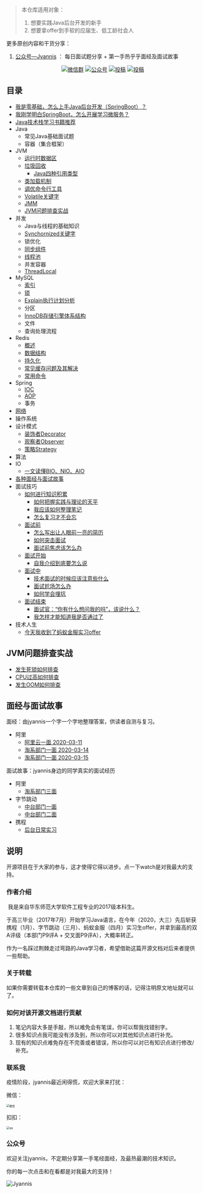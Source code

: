 > 本仓库适用对象：
>
> 1. 想要实践Java后台开发的新手
> 2. 想要拿offer到手软的应届生、低工龄社会人



更多原创内容和干货分享：

1. [公众号—Jyannis](#公众号) ： 每日面试题分享 + 第一手热乎乎面经及面试故事

   

<p align="center">
  <a href="#联系我"><img src="https://img.shields.io/badge/weChat-微信群-blue.svg" alt="微信群"></a>
  <a href="#公众号"><img src="https://img.shields.io/badge/%E5%85%AC%E4%BC%97%E5%8F%B7-Jyannis-lightgrey" alt="公众号"></a>
  <a href="https://me.csdn.net/m0_46311226"><img src="https://img.shields.io/badge/csdn-CSDN-red.svg" alt="投稿"></a>
  <a href="https://www.zhihu.com/people/jie-ci-82-51"><img src="https://img.shields.io/badge/zhihu-知乎-yellow" alt="投稿"></a>
</p>




## 目录

- [我是零基础，怎么上手Java后台开发（SpringBoot）？](https://zhuanlan.zhihu.com/p/97958284)
- [我刚学明白SpringBoot，怎么开展学习微服务？](https://github.com/jyannis/SpringCloud-Alibaba-Learning)
- [Java技术栈学习书籍推荐](https://mp.weixin.qq.com/s?__biz=MzA4Mjk5OTA0OQ==&mid=2247483774&idx=1&sn=76f898602aa9af5913f4c9ea82fc0d20&chksm=9ffc6318a88bea0ed50d39255bc27366391c62d84b3bbda79772ba11cb740070e91dd7b50bec&token=1776113537&lang=zh_CN#rd)
- Java
    - 常见Java基础面试题
    - 容器（集合框架）
- JVM
    - [运行时数据区](https://mp.weixin.qq.com/s?__biz=MzA4Mjk5OTA0OQ==&mid=2247483776&idx=1&sn=25fbf98bb6dcda4e924675dc1e64997e&chksm=9ffc63e6a88beaf053d6036e5c4fff87af41df7d5a6e35329e115f9123b9b2d5c4363068f4c2&token=1776113537&lang=zh_CN#rd)
    - [垃圾回收](https://mp.weixin.qq.com/s?__biz=MzA4Mjk5OTA0OQ==&mid=2247483779&idx=1&sn=6ae9053df60475e7033ed6f17615b7e4&chksm=9ffc63e5a88beaf3f717c04274c087f7b38b8cdcb65ac20d165ee301a3c1dc28d10260b3cca1&token=1776113537&lang=zh_CN#rd)
        - [Java四种引用类型](https://mp.weixin.qq.com/s?__biz=MzA4Mjk5OTA0OQ==&mid=2247483783&idx=1&sn=c04e4ff81c62e1048f56931fb60eb845&chksm=9ffc63e1a88beaf763aa90e484fae5b9506c5c68224b657ab46d29aa51316f72ee71ba823ddf&token=1776113537&lang=zh_CN#rd)
    - [类加载机制](https://mp.weixin.qq.com/s?__biz=MzA4Mjk5OTA0OQ==&mid=2247483777&idx=1&sn=f330cb56e1bf6e0863792c6160299416&chksm=9ffc63e7a88beaf16eeb8a05a6081dfa0baf2306779d2761c480e65262eee776bb2f8c88de9d&token=1776113537&lang=zh_CN#rd)
    - [调优命令行工具](https://mp.weixin.qq.com/s?__biz=MzA4Mjk5OTA0OQ==&mid=2247483719&idx=1&sn=fc747d2e5b9b1928f312f1cb9a643f3b&chksm=9ffc6321a88bea37aacff8850cd60b9b4e7b1540850daf97dfe853d1d1a3b07d30fe6d3ed250&token=1776113537&lang=zh_CN#rd)
    - [Volatile关键字](https://mp.weixin.qq.com/s?__biz=MzA4Mjk5OTA0OQ==&mid=2247483765&idx=1&sn=cf0c1b74985e2389719d6ae1f51f4258&chksm=9ffc6313a88bea05f7c77c45247a5a1ce251b77b13c71c0068a4b30cc2effee2e80e21e59988&token=1776113537&lang=zh_CN#rd)
    - [JMM](https://github.com/jyannis/JavaLearning/blob/master/docs/JVM/JMM%20Java%E5%86%85%E5%AD%98%E6%A8%A1%E5%9E%8B.md)
    - [JVM问题排查实战](#JVM问题排查实战)
- 并发
    - Java与线程的基础知识
    - [Synchornized关键字](https://mp.weixin.qq.com/s?__biz=MzA4Mjk5OTA0OQ==&mid=2247483769&idx=1&sn=bdb296488a0b2b30ae98287ecd7151cf&chksm=9ffc631fa88bea09aed92f62d1c2a8b6d469ec918586fa4e011b72c304bcb8ae5541465de9d3&token=1776113537&lang=zh_CN#rd)
    - 锁优化
    - [同步组件](https://mp.weixin.qq.com/s?__biz=MzA4Mjk5OTA0OQ==&mid=2247483773&idx=1&sn=53c49298fae09a9e8bc089bf2cc0f046&chksm=9ffc631ba88bea0de0e26906c1bfb2e7234aafb8044a8d3d798c01457be77a57d57c0858c2cb&token=1776113537&lang=zh_CN#rd)
    - [线程池](https://mp.weixin.qq.com/s?__biz=MzA4Mjk5OTA0OQ==&mid=2247483763&idx=1&sn=73501f177d4882a23401e614b7a06b5d&chksm=9ffc6315a88bea030635a6fc138fe4d41b10a2801c04f7eefdbe642b0317d5a9de98e627edef&token=1776113537&lang=zh_CN#rd)
    - 并发容器
    - [ThreadLocal](https://mp.weixin.qq.com/s?__biz=MzA4Mjk5OTA0OQ==&mid=2247483891&idx=1&sn=7a6f3790a5fccd9cd378141215941a18&chksm=9ffc6395a88bea831a9b7c03fa50abefba84574f16f2c7c7186ce1e8097bf8f199847d041943&token=1533871073&lang=zh_CN#rd)
- MySQL
    - [索引](https://mp.weixin.qq.com/s?__biz=MzA4Mjk5OTA0OQ==&mid=2247483844&idx=1&sn=d49ea52feb5efefc6f62fdb27bb2bc39&chksm=9ffc63a2a88beab497fc893b09657dd76bfe8135275cd01bca1e9ca5589c3b99de5f28a9f2ba&token=1776113537&lang=zh_CN#rd)
    - [锁](https://mp.weixin.qq.com/s?__biz=MzA4Mjk5OTA0OQ==&mid=2247483775&idx=1&sn=a9f52d630f191aa1afcf71e38e595800&chksm=9ffc6319a88bea0f8c37b39d1b9aeabb03b7f403e832729c4172115d30db91325bcf3ce57535&token=1776113537&lang=zh_CN#rd)
    - [Explain执行计划分析](https://mp.weixin.qq.com/s?__biz=MzA4Mjk5OTA0OQ==&mid=2247483863&idx=1&sn=9a25e58d37ee017688805fee46f59bb1&chksm=9ffc63b1a88beaa79269295884f3f4a275edd3879c3131784bd32255fe21e022e9470f986b9d&token=1776113537&lang=zh_CN#rd)
    - 分区
    - [InnoDB存储引擎体系结构](https://mp.weixin.qq.com/s?__biz=MzA4Mjk5OTA0OQ==&mid=2247483864&idx=1&sn=04ffd18b14d868acc72865bec6dd5e24&chksm=9ffc63bea88beaa8780b77edf6fed1bb72bc12c06d8919ffc5a6223f14dcd3e48665b59173f8&token=1776113537&lang=zh_CN#rd)
    - 文件
    - 查询处理流程
- Redis
    - [概述](https://github.com/jyannis/JavaLearning/blob/master/docs/redis/概述.md)
    - [数据结构](https://github.com/jyannis/JavaLearning/blob/master/docs/redis/数据结构.md)
    - [持久化](https://github.com/jyannis/JavaLearning/blob/master/docs/redis/持久化.md)
    - [常见缓存问题及其解决](https://github.com/jyannis/JavaLearning/blob/master/docs/redis/常见缓存问题及其解决.md)
    - [常用命令](https://github.com/jyannis/JavaLearning/blob/master/docs/redis/常用命令.md)
- Spring
    - [IOC](https://github.com/jyannis/JavaLearning/blob/master/docs/Spring/Spring%20IOC.md)
    - [AOP](https://github.com/jyannis/JavaLearning/blob/master/docs/Spring/Spring%20AOP.md)
    - 事务
- [网络](https://mp.weixin.qq.com/s?__biz=MzA4Mjk5OTA0OQ==&mid=2247483809&idx=1&sn=ddf5933cf18ed6f5ba4e30a634f18da3&chksm=9ffc63c7a88bead1a8c91fa846a7ba7bacbf8faff04b6ec4d3f99909331a0a369de75d036006&token=1776113537&lang=zh_CN#rd)
- 操作系统
- 设计模式
    - [装饰者Decorator](https://github.com/jyannis/design-patterns/tree/master/Decorator)
    - [观察者Observer](https://github.com/jyannis/design-patterns/tree/master/Observer)
    - [策略Strategy](https://github.com/jyannis/design-patterns/tree/master/Strategy)
- 算法
- IO
    - [一文读懂BIO、NIO、AIO](https://github.com/jyannis/JavaLearning/blob/master/docs/IO/%E4%B8%80%E6%96%87%E8%AF%BB%E6%87%82BIO%E3%80%81NIO%E3%80%81AIO.md)
- [各种面经与面试故事](#面经与面试故事)
- 面试技巧
    - [如何进行知识积累](https://github.com/jyannis/JavaLearning/blob/master/docs/tech-life/今天我收到了蚂蚁金服实习offer.md#如何进行知识积累)
      - [如何把握实践与理论的天平](https://github.com/jyannis/JavaLearning/blob/master/docs/tech-life/今天我收到了蚂蚁金服实习offer.md#如何把握实践与理论的天平)
      - [我应该如何整理笔记](https://github.com/jyannis/JavaLearning/blob/master/docs/tech-life/今天我收到了蚂蚁金服实习offer.md#我应该如何整理笔记)
      - [怎么复习才不会忘](https://github.com/jyannis/JavaLearning/blob/master/docs/tech-life/今天我收到了蚂蚁金服实习offer.md#怎么复习才不会忘)
    - [面试前](https://github.com/jyannis/JavaLearning/blob/master/docs/tech-life/今天我收到了蚂蚁金服实习offer.md#面试前)
      - [怎么写出让人眼前一亮的简历](https://github.com/jyannis/JavaLearning/blob/master/docs/tech-life/今天我收到了蚂蚁金服实习offer.md#怎么写出让人眼前一亮的简历)
      - [如何突击面试](https://github.com/jyannis/JavaLearning/blob/master/docs/tech-life/今天我收到了蚂蚁金服实习offer.md#如何突击面试)
      - [面试前焦虑该怎么办](https://github.com/jyannis/JavaLearning/blob/master/docs/tech-life/今天我收到了蚂蚁金服实习offer.md#面试前焦虑该怎么办)
    - [面试开始](https://github.com/jyannis/JavaLearning/blob/master/docs/tech-life/今天我收到了蚂蚁金服实习offer.md#面试开始)
      - [自我介绍到底要怎么说](https://github.com/jyannis/JavaLearning/blob/master/docs/tech-life/今天我收到了蚂蚁金服实习offer.md#自我介绍到底要怎么说)
    - [面试中](https://github.com/jyannis/JavaLearning/blob/master/docs/tech-life/今天我收到了蚂蚁金服实习offer.md#面试中)
      - [技术面试的时候应该注意些什么](https://github.com/jyannis/JavaLearning/blob/master/docs/tech-life/今天我收到了蚂蚁金服实习offer.md#技术面试的时候应该注意些什么)
      - [面试尬场怎么办](https://github.com/jyannis/JavaLearning/blob/master/docs/tech-life/今天我收到了蚂蚁金服实习offer.md#面试尬场怎么办)
      - [如何学会埋坑](https://github.com/jyannis/JavaLearning/blob/master/docs/tech-life/今天我收到了蚂蚁金服实习offer.md#如何学会埋坑)
    - [面试结束](https://github.com/jyannis/JavaLearning/blob/master/docs/tech-life/今天我收到了蚂蚁金服实习offer.md#面试结束)
      - [面试官：“你有什么想问我的吗”，该说什么？](https://github.com/jyannis/JavaLearning/blob/master/docs/tech-life/今天我收到了蚂蚁金服实习offer.md#面试官："你有什么想问我的吗"，该说什么？)
      - [我怎样才能知道我是否通过了](https://github.com/jyannis/JavaLearning/blob/master/docs/tech-life/今天我收到了蚂蚁金服实习offer.md#我怎样才能知道我是否通过了)
- 技术人生
    - [今天我收到了蚂蚁金服实习offer](https://github.com/jyannis/JavaLearning/blob/master/docs/tech-life/今天我收到了蚂蚁金服实习offer.md)





## JVM问题排查实战

- [发生死锁如何排查](https://blog.csdn.net/m0_46311226/article/details/104970857)
- [CPU过高如何排查](https://blog.csdn.net/m0_46311226/article/details/105010210)
- [发生OOM如何排查](https://blog.csdn.net/m0_46311226/article/details/104996664)





## 面经与面试故事

面经：由jyannis一个字一个字地整理答案，供读者自测与复习。

- 阿里
  - [阿里云一面 2020-03-11](https://mp.weixin.qq.com/s?__biz=MzA4Mjk5OTA0OQ==&mid=2247483795&idx=1&sn=68b8a8607863a8b57de367bfbafd325c&chksm=9ffc63f5a88beae3bf9026fb77174edd9814906a9330149b379ca5919a2f9d22a283ecaa17c6&token=1776113537&lang=zh_CN#rd)
  - [淘系部门一面 2020-03-14](https://mp.weixin.qq.com/s?__biz=MzA4Mjk5OTA0OQ==&mid=2247483850&idx=1&sn=b2323dc0690791f2efb8b7287d3d3218&chksm=9ffc63aca88beabae428a6682c84b9fc8861b89aeef3ccfa97474508a3f52fff68d59bdcc698&token=1776113537&lang=zh_CN#rd)
  - [淘系部门一面 2020-03-15](https://mp.weixin.qq.com/s?__biz=MzA4Mjk5OTA0OQ==&mid=2247483859&idx=1&sn=03f4b1b3a66a8d6ab671ac15d837109a&chksm=9ffc63b5a88beaa3ed51cd7da9e6ae74309ebc9d89a94ee733f4e63e7cbbec1ab4f608cc3f07&token=1776113537&lang=zh_CN#rd)



面试故事：jyannis身边的同学真实的面试经历

- 阿里
  - [淘系部门三面](https://mp.weixin.qq.com/s?__biz=MzA4Mjk5OTA0OQ==&mid=2247483816&idx=1&sn=a0f040286dc5a54f7139421e802a8705&chksm=9ffc63cea88bead8974be27ed3fdb828d9439c5626f8bbb291d4aa2270329f5dd27a33ced115&token=1776113537&lang=zh_CN#rd)
- 字节跳动
  - [中台部门一面](https://mp.weixin.qq.com/s?__biz=MzA4Mjk5OTA0OQ==&mid=2247483835&idx=1&sn=0e1e8f8f52e98e6fd84552ff168c6d2e&chksm=9ffc63dda88beacb563e078874f87c0c79cf6922d7eb36e3282cc426bd1a60e295b6674f4972&token=1776113537&lang=zh_CN#rd)
  - [中台部门二面](https://mp.weixin.qq.com/s?__biz=MzA4Mjk5OTA0OQ==&mid=2247483831&idx=1&sn=68ddf105230922302e3d7b051efe7c8a&chksm=9ffc63d1a88beac7facb9f1e1880075c45bc5e8764e6951ac8cb2eb2e0f15b7183d24610bf5a&token=1776113537&lang=zh_CN#rd)
- 携程
  - [后台日常实习](https://mp.weixin.qq.com/s?__biz=MzA4Mjk5OTA0OQ==&mid=2247483836&idx=1&sn=3f47d42abb1a9ad074acf8b22f4145ca&chksm=9ffc63daa88beacce39f45211b36de0badf00c143d7f0d125ee61f0a025facc6d8f419142799&token=1776113537&lang=zh_CN#rd)





## 说明

开源项目在于大家的参与，这才使得它得以进步。点一下watch是对我最大的支持。



### 作者介绍

​	我是来自华东师范大学软件工程专业的2017级本科生。

​	于高三毕业（2017年7月）开始学习Java语言，在今年（2020，大三）先后斩获携程（1月）、字节跳动（三月）、蚂蚁金服（四月）实习生offer，并拿到最高的双A评级（本部门P9评A + 交叉面P9评A），大概率转正。

​	作为一名踩过荆棘走过弯路的Java学习者，希望借助这篇开源文档对后来者提供一些帮助。



### 关于转载

如果你需要转载本仓库的一些文章到自己的博客的话，记得注明原文地址就可以了。

### 如何对该开源文档进行贡献

1. 笔记内容大多是手敲，所以难免会有笔误，你可以帮我找错别字。
2. 很多知识点我可能没有涉及到，所以你可以对其他知识点进行补充。
3. 现有的知识点难免存在不完善或者错误，所以你可以对已有知识点进行修改/补充。





### 联系我

疫情阶段，jyannis最近闲得慌，欢迎大家来打扰：



微信：

<img src="https://gitee.com/jyannis/JavaLearning/raw/master/docs/%E5%BE%AE%E4%BF%A1.png" alt="微信" style="zoom: 50%;" />





扣扣：

<img src="https://gitee.com/jyannis/JavaLearning/raw/master/docs/qrcode_1586150172794.jpg" alt="qq" style="zoom:50%;" />





### 公众号

欢迎关注jyannis，不定期分享第一手笔经面经，及最热最潮的技术知识。

你的每一次点击和在看都是对我最大的支持！

![Jyannis](https://gitee.com/jyannis/JavaLearning/raw/master/docs/Jyannis.jpg)

